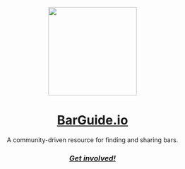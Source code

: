<p align="center">
  <a href="https://barguide.io" target="_blank">
    <img src="https://barguide.io/images/branding/barguide-256.png" height="200">
  </a>
</p>

<h1 align="center">
  <a href="https://barguide.io" target="_blank">BarGuide.io</a>
</h1>
<p align="center">
  A community-driven resource for finding and sharing bars.
<p>

<!--
<div align="center">
  <a href="https://vitest.dev/">Documentation</a> —
  <a href="https://vitest.dev/guide">Getting Started Guide</a> —
  <a href="https://vitest.dev/guide/why">Why a new test runner</a>
</div>
-->

<h3 align="center">
  <a href="mailto:contact@barguide.io?subject=Get involved!"><i>Get involved!</i></a>
</h3>
